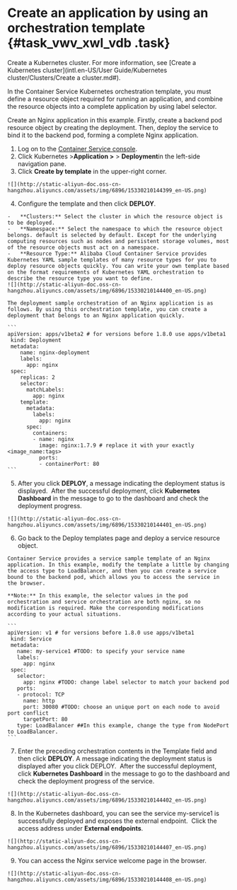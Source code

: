 # Create an application by using an orchestration template {#task_vwv_xwl_vdb .task}

Create a Kubernetes cluster. For more information, see [Create a Kubernetes cluster](intl.en-US/User Guide/Kubernetes cluster/Clusters/Create a cluster.md#).

In the Container Service Kubernetes orchestration template, you must define a resource object required for running an application, and combine the resource objects into a complete application by using label selector.

Create an Nginx application in this example. Firstly, create a backend pod resource object by creating the deployment. Then, deploy the service to bind it to the backend pod, forming a complete Nginx application.

1.   Log on to the [Container Service console](https://cs.console.aliyun.com). 
2.   Click Kubernetes \>**Application \>** \> **Deployment**in the left-side navigation pane. 
3.   Click **Create by template** in the upper-right corner. 

    ![](http://static-aliyun-doc.oss-cn-hangzhou.aliyuncs.com/assets/img/6896/15330210144399_en-US.png)

4.   Configure the template and then click **DEPLOY**. 

    -   **Clusters:** Select the cluster in which the resource object is to be deployed.
    -   **Namespace:** Select the namespace to which the resource object belongs. default is selected by default. Except for the underlying computing resources such as nodes and persistent storage volumes, most of the resource objects must act on a namespace.
    -   **Resource Type:** Alibaba Cloud Container Service provides Kubernetes YAML sample templates of many resource types for you to deploy resource objects quickly. You can write your own template based on the format requirements of Kubernetes YAML orchestration to describe the resource type you want to define.
    ![](http://static-aliyun-doc.oss-cn-hangzhou.aliyuncs.com/assets/img/6896/15330210144400_en-US.png)

    The deployment sample orchestration of an Nginx application is as follows. By using this orchestration template, you can create a deployment that belongs to an Nginx application quickly.

    ```
    apiVersion: apps/v1beta2 # for versions before 1.8.0 use apps/v1beta1
     kind: Deployment
     metadata:
        name: nginx-deployment
        labels:
          app: nginx
     spec:
        replicas: 2
        selector:
          matchLabels:
            app: nginx
        template:
          metadata:
            labels:
              app: nginx
          spec:
            containers:
            - name: nginx
              image: nginx:1.7.9 # replace it with your exactly <image_name:tags>
              ports:
              - containerPort: 80
    ```

5.   After you click **DEPLOY**, a message indicating the deployment status is displayed.  After the successful deployment, click **Kubernetes Dashboard** in the message to go to the dashboard and check the deployment progress. 

    ![](http://static-aliyun-doc.oss-cn-hangzhou.aliyuncs.com/assets/img/6896/15330210144401_en-US.png)

6.   Go back to the Deploy templates page and deploy a service resource object. 

    Container Service provides a service sample template of an Nginx application. In this example, modify the template a little by changing the access type to LoadBalancer, and then you can create a service bound to the backend pod, which allows you to access the service in the browser.

    **Note:** In this example, the selector values in the pod orchestration and service orchestration are both nginx, so no modification is required. Make the corresponding modifications according to your actual situations.

    ```
    apiVersion: v1 # for versions before 1.8.0 use apps/v1beta1
     kind: Service
     metadata:
       name: my-service1 #TODO: to specify your service name
       labels:
         app: nginx
     spec:
       selector:
         app: nginx #TODO: change label selector to match your backend pod
       ports:
       - protocol: TCP
         name: http
         port: 30080 #TODO: choose an unique port on each node to avoid port conflict
         targetPort: 80
       type: LoadBalancer ##In this example, change the type from NodePort to LoadBalancer.
    ```

7.   Enter the preceding orchestration contents in the Template field and then click **DEPLOY**. A message indicating the deployment status is displayed after you click DEPLOY.  After the successful deployment, click **Kubernetes Dashboard** in the message to go to the dashboard and check the deployment progress of the service. 

    ![](http://static-aliyun-doc.oss-cn-hangzhou.aliyuncs.com/assets/img/6896/15330210144402_en-US.png)

8.   In the Kubernetes dashboard, you can see the service my-service1 is successfully deployed and exposes the external endpoint.  Click the access address under **External endpoints**. 

    ![](http://static-aliyun-doc.oss-cn-hangzhou.aliyuncs.com/assets/img/6896/15330210144407_en-US.png)

9.   You can access the Nginx service welcome page in the browser. 

    ![](http://static-aliyun-doc.oss-cn-hangzhou.aliyuncs.com/assets/img/6896/15330210144408_en-US.png)


